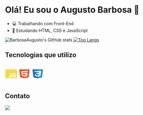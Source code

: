 <h1>Olá! Eu sou o Augusto Barbosa 👋</h1>

- 💻 Trabalhando com Front-End
- 🌱 Estudando HTML, CSS e JavaScript

![BarbosaAugusto's GitHub stats](https://github-readme-stats.vercel.app/api?username=barbosaaugusto&show_icons=true&theme=dark&count_private=true)
[![Top Langs](https://github-readme-stats.vercel.app/api/top-langs/?username=barbosaaugusto&layout=compact&theme=dark)](https://github.com/barbosaaugusto/github-readme-stats)

<h2>Tecnologias que utilizo</h2>

<div style="display: inline_block"><br>
  <img align="center" alt="Rafa-Js" height="30" width="40" src="https://raw.githubusercontent.com/devicons/devicon/master/icons/javascript/javascript-plain.svg">
  <img align="center" alt="Rafa-HTML" height="30" width="40" src="https://raw.githubusercontent.com/devicons/devicon/master/icons/html5/html5-original.svg">
  <img align="center" alt="Rafa-CSS" height="30" width="40" src="https://raw.githubusercontent.com/devicons/devicon/master/icons/css3/css3-original.svg">
</div><br>

<h2>Contato</h2>
<div> 
  <a href="https://www.linkedin.com/in/barbosa-augusto/" target="_blank"><img src="https://img.shields.io/badge/-LinkedIn-%230077B5?style=for-the-badge&logo=linkedin&logoColor=white" target="_blank"></a> 
</div>






